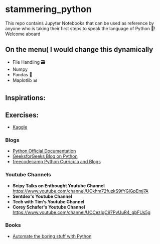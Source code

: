 # stammering_python
This repo contains Jupyter Notebooks that can be used as reference by anyone who is taking their first steps to speak the language of Python 🐍!
Welcome aboard

## On the menu( I would change this dynamically
* File Handling 🗃
* Numpy 
* Pandas 🐼
* Maplotlib 📊

## Inspirations:

## Exercises:

* [Kaggle](https://www.kaggle.com/learn/python)

### Blogs
* [Python Official Documentation](https://docs.python.org/3/tutorial/index.html)
* [GeeksforGeeks Blog on Python](https://www.geeksforgeeks.org/python-programming-language/)
* [freecodecamp Python Curricula and Blogs](https://www.freecodecamp.org/learn/)

### Youtube Channels

* **Scipy Talks on Enthought Youtube Channel** https://www.youtube.com/channel/UCkhm72fuzkS9fYGlGpEmj7A
* **Sentdex's Youtube Channel**
* **Tech with Tim's Youtube Channel**
* **Corey Schafer's Youtube Channel** https://www.youtube.com/channel/UCCezIgC97PvUuR4_gbFUs5g

### Books

* [Automate the boring stuff with Python](https://automatetheboringstuff.com/)


